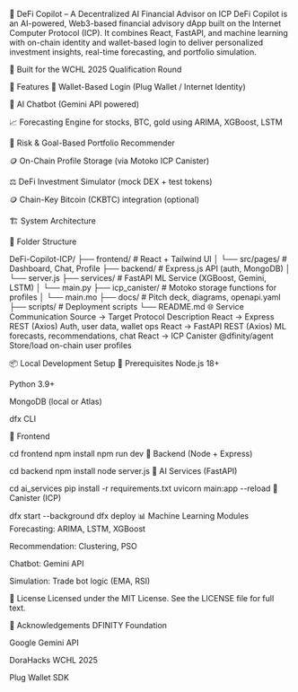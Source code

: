 💸 DeFi Copilot – A Decentralized AI Financial Advisor on ICP
DeFi Copilot is an AI-powered, Web3-based financial advisory dApp built on the Internet Computer Protocol (ICP). It combines React, FastAPI, and machine learning with on-chain identity and wallet-based login to deliver personalized investment insights, real-time forecasting, and portfolio simulation.

📍 Built for the WCHL 2025 Qualification Round

🚀 Features
🔐 Wallet-Based Login (Plug Wallet / Internet Identity)

🧠 AI Chatbot (Gemini API powered)

📈 Forecasting Engine for stocks, BTC, gold using ARIMA, XGBoost, LSTM

🎯 Risk & Goal-Based Portfolio Recommender

🪙 On-Chain Profile Storage (via Motoko ICP Canister)

⚖️ DeFi Investment Simulator (mock DEX + test tokens)

🪙 Chain-Key Bitcoin (CKBTC) integration (optional)

🏗️ System Architecture

📁 Folder Structure

DeFi-Copilot-ICP/
├── frontend/         # React + Tailwind UI
│   └── src/pages/    # Dashboard, Chat, Profile
├── backend/          # Express.js API (auth, MongoDB)
│   └── server.js
├── services/      # FastAPI ML Service (XGBoost, Gemini, LSTM)
│   └── main.py
├── icp_canister/     # Motoko storage functions for profiles
│   └── main.mo
├── docs/             # Pitch deck, diagrams, openapi.yaml
├── scripts/          # Deployment scripts
└── README.md
🌐 Service Communication
Source → Target	Protocol	Description
React → Express	REST (Axios)	Auth, user data, wallet ops
React → FastAPI	REST (Axios)	ML forecasts, recommendations, chat
React → ICP Canister	@dfinity/agent	Store/load on-chain user profiles

📦 Local Development Setup
🔧 Prerequisites
Node.js 18+

Python 3.9+

MongoDB (local or Atlas)

dfx CLI

🔌 Frontend

cd frontend
npm install
npm run dev
🔄 Backend (Node + Express)

cd backend
npm install
node server.js
🧠 AI Services (FastAPI)

cd ai_services
pip install -r requirements.txt
uvicorn main:app --reload
🧠 Canister (ICP)

dfx start --background
dfx deploy
📊 Machine Learning Modules
Forecasting: ARIMA, LSTM, XGBoost

Recommendation: Clustering, PSO

Chatbot: Gemini API

Simulation: Trade bot logic (EMA, RSI)

📝 License
Licensed under the MIT License. See the LICENSE file for full text.

🙌 Acknowledgements
DFINITY Foundation

Google Gemini API

DoraHacks WCHL 2025

Plug Wallet SDK